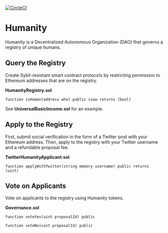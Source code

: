 [![CircleCI](https://circleci.com/gh/marbleprotocol/polaris/tree/master.svg?style=svg)](https://circleci.com/gh/marbleprotocol/humanity/tree/master)

# Humanity

Humanity is a Decentralized Autonomous Organization (DAO) that governs a registry of unique humans.

## Query the Registry

Create Sybil-resistant smart contract protocols by restricting permission to Ethereum addresses that are on the registry.

**HumanityRegistry.sol**
```
function isHuman(address who) public view returns (bool)
```

See **UniversalBasicIncome.sol** for an example.

## Apply to the Registry

First, submit social verification in the form of a Twitter post with your Ethereum address. Then, apply to the registry with your Twitter username and a refundable proposal fee.

**TwitterHumanityApplicant.sol**
```
function applyWithTwitter(string memory username) public returns (uint)
```

## Vote on Applicants

Vote on applicants to the registry using Humanity tokens.

**Governance.sol**
```
function voteYes(uint proposalId) public
```

```
function voteNo(uint proposalId) public
```
